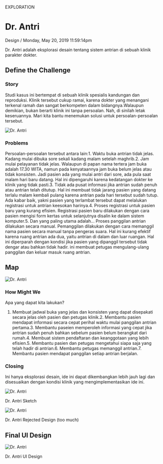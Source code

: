 <p class="type">EXPLORATION</p>

# Dr. Antri

<p class="meta">Design  /  Monday, May 20, 2019 11:59:14pm</p>

Dr. Antri adalah eksplorasi desain tentang sistem antrian di sebuah klinik parakter dokter.

## Define the Challenge

### Story

Studi kasus ini bertempat di sebuah klinik spesialis kandungan dan reproduksi. Klinik tersebut cukup ramai, karena dokter yang menangani terkenal ramah dan sangat berkompeten dalam bidangnya.Walaupun demikian, bukan berarti klinik ini tanpa persoalan. Nah, di sinilah letak keseruannya. Mari kita bantu menemukan solusi untuk persoalan-persoalan tersebut.

![Dr. Antri](https://farooq-agent.web.app/assets/images/works/details/dr-antri-photo.jpg)

### Problems

Persoalan-persoalan tersebut antara lain:1. Waktu buka antrian tidak jelas. Kadang mulai dibuka sore sekali kadang malam setelah maghrib.2. Jam mulai pelayanan tidak jelas. Walaupun di papan nama tertera jam buka adalah 17.30 WITA, namun pada kenyataannya jam buka belum jelas atau tidak konsisten. Jadi pasien ada yang mulai antri dari sore, ada pula saat malam hari baru datang. Hal ini dipengaruhi karena kedatangan dokter ke klinik yang tidak pasti.3. Tidak ada pusat informasi jika antrian sudah penuh atau antrian telah ditutup. Hal ini membuat tidak jarang pasien yang datang terlalu malam kembali pulang karena antrian pada hari tersebut sudah tutup. Ada kabar baik, yakni pasien yang terlambat tersebut dapat melalukan registrasi untuk antrian keesokan harinya.4. Proses registrasi untuk pasien baru yang kurang efisien. Registrasi pasien baru dilakukan dengan cara pasien mengisi form kertas untuk selanjutnya disalin ke dalam sistem komputer.5. Dan yang paling utama adalah... Proses panggilan antrian dilakukan secara manual. Pemanggilan dilakukan dengan cara memanggil nama pasien secara manual tanpa pengeras suara. Hal ini kurang efektif karena ruang antrian ada dua, yaitu antrian di dalam dan luar ruangan. Hal ini diperparah dengan kondisi jika pasien yang dipanggil tersebut tidak dengar atau bahkan tidak hadir. ini membuat petugas mengulang-ulang panggilan dan keluar masuk ruang antrian.

## Map

![Dr. Antri](https://farooq-agent.web.app/assets/images/works/details/dr-antri-map.jpg)

### How Might We

Apa yang dapat kita lakukan?

1. Membuat jadwal buka yang jelas dan konsisten yang dapat disepakati secara jelas oleh pasien dan petugas klinik.2. Membantu pasien mendapat informasi secara cepat perihal waktu mulai panggilan antrian pertama.3. Membantu paseien memperoleh informasi yang cepat jika antrian sudah penuh bahkan sebelum pasien belum berangkat dari rumah.4. Membuat sistem pendaftaran dan keanggotaan yang lebih efisien.5. Membantu pasien dan petugas mengetahui siapa saja yang telah hadir di antrian.6. Membantu petugas memanggil antrian.7. Membantu pasien mendapat panggilan setiap antrian berjalan.

### Closing

Ini hanya eksplorasi desain, ide ini dapat dikembangkan lebih jauh lagi dan disesuaikan dengan kondisi klinik yang mengimplementasikan ide ini.

![Dr. Antri](https://farooq-agent.web.app/assets/images/works/details/dr-antri-sketch.jpg)

<p class="caption">Dr. Antri Sketch</p>

![Dr. Antri](https://farooq-agent.web.app/assets/images/works/details/dr-antri-rejected.jpg)

<p class="caption">Dr. Antri Rejected Design (too much)</p>

## Final UI Design

![Dr. Antri](https://farooq-agent.web.app/assets/images/works/large/dr-antri.jpg)

<p class="caption">Dr. Antri UI Design</p>
